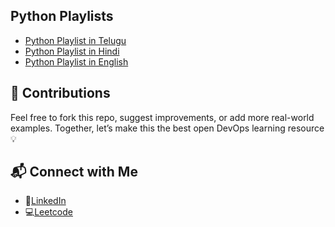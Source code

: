 ## Python Playlists 

- [Python Playlist in Telugu](https://www.youtube.com/playlist?list=PLS8lzSv6JRJ2OC7KVp05jqtY4MgLsitdX)
- [Python Playlist in Hindi](https://www.youtube.com/watch?si=Gogpd8IPE6XgSdVo&v=ERCMXc8x7mc&feature=youtu.be)
- [Python Playlist in English](https://www.youtube.com/watch?si=jqj6aukRVPsMMymS&v=kqtD5dpn9C8&feature=youtu.be)

## 🤝 Contributions
Feel free to fork this repo, suggest improvements, or add more real-world examples.
Together, let’s make this the best open DevOps learning resource 💡

## 📬 Connect with Me

- 🔗[LinkedIn](https://www.linkedin.com/mohammadmazid)
- 💻[Leetcode](https://leetcode.com/u/mazidmd/)


